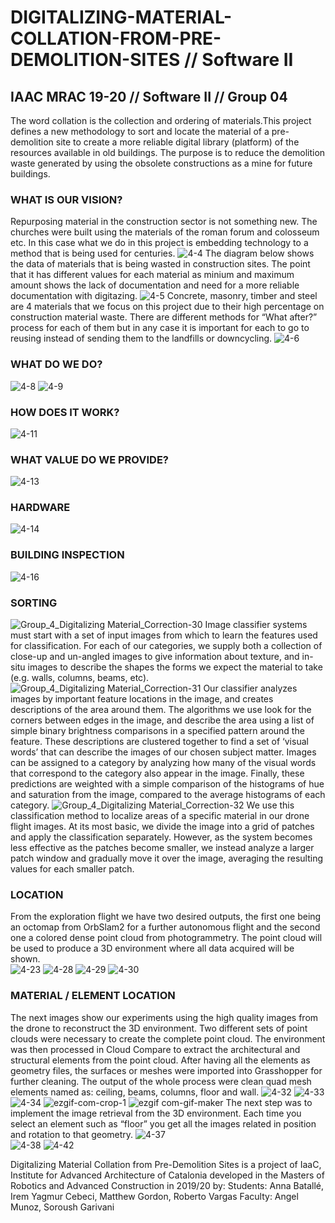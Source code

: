 # DIGITALIZING-MATERIAL-COLLATION-FROM-PRE-DEMOLITION-SITES // Software II
## IAAC MRAC 19-20 // Software II // Group 04

The word collation is the collection and ordering of materials.This project defines a new methodology to sort and locate the material of a pre-demolition site to create a more reliable digital library (platform) of the resources available in old buildings. The purpose is to reduce the demolition waste generated by using the obsolete constructions as a mine for future buildings.

### WHAT IS OUR VISION?
Repurposing material in the construction sector is not something new. The churches were built using the materials of the roman forum and colosseum etc. In this case what we do in this project is embedding technology to a method that is being used for centuries.
![4-4](https://user-images.githubusercontent.com/57528373/77206881-59d84200-6af8-11ea-9e4c-cb1e156788ab.jpg)
The diagram below shows the data of materials that is being wasted in construction sites. The point that it has different values for each material as minium and maximum amount shows the lack of documentation and need for a more reliable documentation with digitazing.
![4-5](https://user-images.githubusercontent.com/57528373/77206888-5cd33280-6af8-11ea-8f7d-df42e164bc4e.jpg)
Concrete, masonry, timber and steel are 4 materials that we focus on this project due to their high percentage on construction material waste. There are different methods for “What after?” process for each of them but in any case it is important for each to go to reusing instead of sending them to the landfills or downcycling.
![4-6](https://user-images.githubusercontent.com/57528373/77206889-5e045f80-6af8-11ea-9a5c-a426f86ef533.jpg)
### WHAT DO WE DO?
![4-8](https://user-images.githubusercontent.com/57528373/77206893-5fce2300-6af8-11ea-831c-43de630c862d.jpg)
![4-9](https://user-images.githubusercontent.com/57528373/77206898-60ff5000-6af8-11ea-868d-bc4221ccd358.jpg)
### HOW DOES IT WORK?
![4-11](https://user-images.githubusercontent.com/57528373/77206902-62307d00-6af8-11ea-9bd3-3b1b71c580df.jpg)
### WHAT VALUE DO WE PROVIDE?
![4-13](https://user-images.githubusercontent.com/57528373/77206905-63fa4080-6af8-11ea-9c41-7337138ad895.jpg)
### HARDWARE
![4-14](https://user-images.githubusercontent.com/57528373/77206911-65c40400-6af8-11ea-8701-71ec6f27e8ed.jpg)
### BUILDING INSPECTION
![4-16](https://user-images.githubusercontent.com/57528373/77206912-66f53100-6af8-11ea-84f7-2c040788414d.jpg)

### SORTING
![Group_4_Digitalizing Material_Correction-30](https://user-images.githubusercontent.com/57528373/77207331-6741fc00-6af9-11ea-8f18-e5db2ab1b952.jpg)
Image classifier systems must start with a set of input images from which to learn the features used for classification. For each of our categories, we supply both a collection of close-up and un-angled images to give information about texture, and in-situ images to describe the shapes the forms we expect the material to take (e.g. walls, columns, beams, etc).
![Group_4_Digitalizing Material_Correction-31](https://user-images.githubusercontent.com/57528373/77207339-690bbf80-6af9-11ea-87c7-0f67b6c87d9d.jpg)
Our classifier analyzes images by important feature locations in the image, and creates descriptions of the area around them. The algorithms we use look for the corners between edges in the image, and describe the area using a list of simple binary brightness comparisons in a specified pattern around the feature.
These descriptions are clustered together to find a set of ‘visual words’ that can describe the images of our chosen subject matter. Images can be assigned to a category by analyzing how many of the visual words that correspond to the category also appear in the image. 
Finally, these predictions are weighted  with a simple comparison of the histograms of hue and saturation from the image, compared to the average histograms of each category.
![Group_4_Digitalizing Material_Correction-32](https://user-images.githubusercontent.com/57528373/77207340-6ad58300-6af9-11ea-81c3-55a94b074c0f.jpg)
We use this classification method to localize areas of a specific material in our drone flight images. At its most basic, we divide the image into a grid of patches and apply the classification separately. However, as the system becomes less effective as the patches become smaller, we instead analyze a larger patch window and gradually move it over the image, averaging the resulting values for each smaller patch. 
### LOCATION
From the exploration flight we have two desired outputs, the first one being an octomap from OrbSlam2 for a further autonomous flight and the second one a colored dense point cloud from photogrammetry. The point cloud will be used to produce a 3D environment where all data acquired will be shown.  
![4-23](https://user-images.githubusercontent.com/57528373/77206924-6fe60280-6af8-11ea-8998-52f98e9b79bf.jpg)
![4-28](https://user-images.githubusercontent.com/57528373/77206930-72e0f300-6af8-11ea-9ab5-b5808e7d179a.jpg)
![4-29](https://user-images.githubusercontent.com/57528373/77206935-74aab680-6af8-11ea-98bc-ba957929a9ec.jpg)
![4-30](https://user-images.githubusercontent.com/57528373/77206939-77a5a700-6af8-11ea-866f-b95b5a307c62.jpg)
### MATERIAL / ELEMENT LOCATION
The next images show our experiments using the high quality images from the drone to reconstruct the 3D environment. Two different sets of point clouds were necessary to create the complete point cloud.  The environment was then processed in Cloud Compare to extract the architectural and structural elements from the point cloud. After having all the elements as geometry files, the surfaces or meshes were imported into Grasshopper for further cleaning. The output of the whole process were clean quad mesh elements named as: ceiling, beams, columns, floor and wall.
![4-32](https://user-images.githubusercontent.com/57528373/77206944-7aa09780-6af8-11ea-89ce-f108c6dbf0ef.jpg)
![4-33](https://user-images.githubusercontent.com/57528373/77206948-7d02f180-6af8-11ea-8aa7-20e952b29e49.jpg)
![4-34](https://user-images.githubusercontent.com/57528373/77206959-81c7a580-6af8-11ea-80b8-dac462356e35.jpg)
![ezgif-com-crop-1](https://user-images.githubusercontent.com/57528373/77208156-82ae0680-6afb-11ea-9939-2ab09cf92ba3.gif)
![ezgif com-gif-maker](https://user-images.githubusercontent.com/57528373/77208158-83469d00-6afb-11ea-90de-28c613b53631.gif)
The next step was to implement the image retrieval from the 3D environment. Each time you select an element such as “floor” you get all the images related in position and rotation to that geometry.
![4-37](https://user-images.githubusercontent.com/57528373/77206969-85f3c300-6af8-11ea-93cb-d3dd5689cc07.jpg)  
![4-38](https://user-images.githubusercontent.com/57528373/77206975-87bd8680-6af8-11ea-929e-6b68a57f8455.jpg)
![4-42](https://user-images.githubusercontent.com/57528373/77206985-89874a00-6af8-11ea-89d0-6039f2d783bc.jpg)

Digitalizing Material Collation from Pre-Demolition Sites is a project of IaaC, Institute for Advanced Architecture of Catalonia developed in the Masters of Robotics and Advanced Construction in 2019/20 by: Students: Anna Batallé, Irem Yagmur Cebeci, Matthew Gordon, Roberto Vargas Faculty: Angel Munoz, Soroush Garivani

